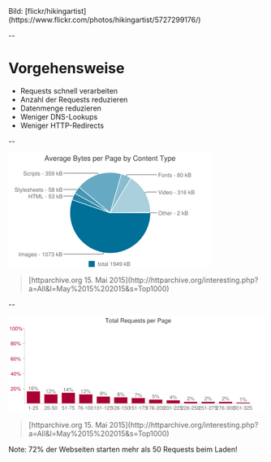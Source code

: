 <!-- .slide: data-background="assets/5727299176_59317dbeb5_o.jpg" -->
<div class="attribution">Bild: [flickr/hikingartist](https://www.flickr.com/photos/hikingartist/5727299176/)</div>

--

# Vorgehensweise

- Requests schnell verarbeiten
- Anzahl der Requests reduzieren
- Datenmenge reduzieren
- Weniger DNS-Lookups
- Weniger HTTP-Redirects

--

<img src="assets/httparchive.org-2015-05-15/avg-bytes-per-page-by-content-type.png">

> <footer>[httparchive.org 15. Mai 2015](http://httparchive.org/interesting.php?a=All&l=May%2015%202015&s=Top1000)</footer>

--

<img src="assets/httparchive.org-2015-05-15/total-req-per-page.png">

> <footer>[httparchive.org 15. Mai 2015](http://httparchive.org/interesting.php?a=All&l=May%2015%202015&s=Top1000)</footer>

Note:
72% der Webseiten starten mehr als 50 Requests beim Laden!
